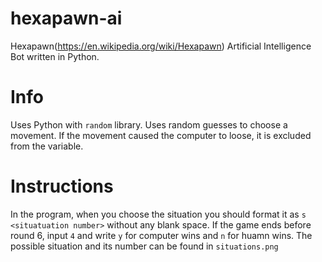 # hexapawn-ai
Hexapawn(https://en.wikipedia.org/wiki/Hexapawn) Artificial Intelligence Bot written in Python. 

# Info
Uses Python with `random` library. Uses random guesses to choose a movement. If the movement caused the computer to loose, it is excluded from the variable.

# Instructions
In the program, when you choose the situation you should format it as `s <situatuation number>` without any blank space. If the game ends before round 6, input `4` and write `y` for computer wins and `n` for huamn wins. The possible situation and its number can be found in `situations.png`
